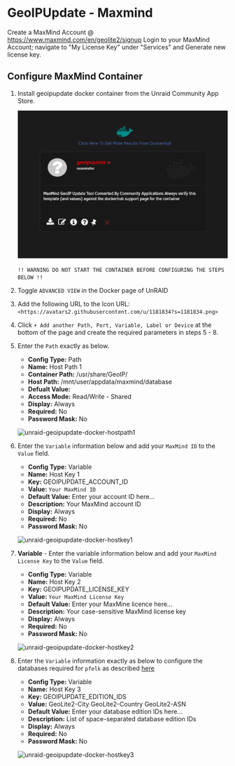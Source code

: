 # GeoIPUpdate - Maxmind

Create a MaxMind Account @ <https://www.maxmind.com/en/geolite2/signup>
Login to your MaxMind Account; navigate to "My License Key" under "Services" and Generate new license key.

## Configure MaxMind Container

1. Install geoipupdate docker container from the Unraid Community App Store.

    ![geoipupdate-image](../images/maxmind/unraid-geoipupdate-docker.png)

    `!! WARNING DO NOT START THE CONTAINER BEFORE CONFIGURING THE STEPS BELOW !!`

2. Toggle `ADVANCED VIEW` in the Docker page of UnRAID

3. Add the following URL to the Icon URL:  `<https://avatars2.githubusercontent.com/u/1181834?s=1181834.png>`

4. Click `+ Add another Path, Port, Variable, Label or Device` at the bottom of the page and create the required parameters in steps 5 - 8.

5. Enter the `Path` exactly as below.

    - **Config Type:** Path
    - **Name:** Host Path 1
    - **Container Path:** /usr/share/GeoIP/
    - **Host Path:** /mnt/user/appdata/maxmind/database
    - **Defualt Value:**
    - **Access Mode:** Read/Write - Shared
    - **Display:** Always
    - **Required:** No
    - **Password Mask:** No

    ![unraid-geoipupdate-docker-hostpath1](../images/maxmind/unraid-geoipupdate-docker-hostpath1.png)

6. Enter the `Variable` information below and add your `MaxMind ID` to the `Value` field.

    - **Config Type:** Variable
    - **Name:** Host Key 1
    - **Key:** GEOIPUPDATE_ACCOUNT_ID
    - **Value:** `Your MaxMind ID`
    - **Default Value:** Enter your account ID here...
    - **Description:** Your MaxMind account ID
    - **Display:** Always
    - **Required:** No
    - **Password Mask:** No

    ![unraid-geoipupdate-docker-hostkey1](../images/maxmind/unraid-geoipupdate-docker-hostkey1.png)

7. **Variable** - Enter the variable information below and add your `MaxMind License Key` to the `Value` field.

    - **Config Type:** Variable
    - **Name:** Host Key 2
    - **Key:** GEOIPUPDATE_LICENSE_KEY
    - **Value:** `Your MaxMind License Key`
    - **Default Value:** Enter your MaxMine licence here...
    - **Description:** Your case-sensitive MaxMind license key
    - **Display:** Always
    - **Required:** No
    - **Password Mask:** No

    ![unraid-geoipupdate-docker-hostkey2](../images/maxmind/unraid-geoipupdate-docker-hostkey2.png)

8. Enter the `Variable` information exactly as below to configure the databases required for `pfelk` as described [here](https://github.com/3ilson/pfelk/blob/master/install/ubuntu.md#8-configure-maxmind)

    - **Config Type:** Variable
    - **Name:** Host Key 3
    - **Key:** GEOIPUPDATE_EDITION_IDS
    - **Value:** GeoLite2-City GeoLite2-Country GeoLite2-ASN
    - **Default Value:** Enter your database edition IDs here...
    - **Description:** List of space-separated database edition IDs
    - **Display:** Always
    - **Required:** No
    - **Password Mask:** No

    ![unraid-geoipupdate-docker-hostkey3](../images/maxmind/unraid-geoipupdate-docker-hostkey3.png)
